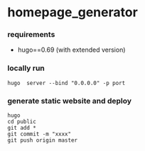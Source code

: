 # homepage_generator

### requirements
- hugo==0.69 (with extended version)


### locally run
```
hugo  server --bind "0.0.0.0" -p port
```

### generate static website and deploy
```
hugo
cd public
git add *
git commit -m "xxxx"
git push origin master
```
